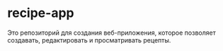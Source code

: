 # recipe-app
Это репозиторий для создания веб-приложения, которое позволяет создавать, редактировать и просматривать рецепты.
